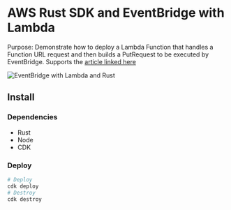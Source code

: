 # AWS Rust SDK and EventBridge with Lambda

Purpose: Demonstrate how to deploy a Lambda Function that handles a Function URL request and
then builds a PutRequest to be executed by EventBridge. Supports the [article linked here](https://www.binaryheap.com/eventbridge-with-lambda-and-rust/)

![EventBridge with Lambda and Rust](https://www.binaryheap.com/wp-content/uploads/2024/01/rust_eb.png)

## Install

### Dependencies

-   Rust
-   Node
-   CDK

### Deploy

```bash
# Deploy
cdk deploy
# Destroy
cdk destroy
```
